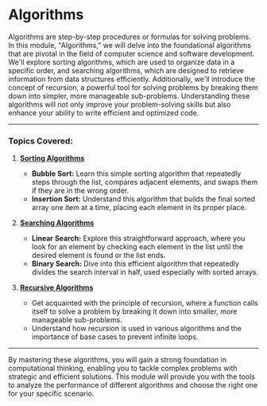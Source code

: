 # Algorithms

Algorithms are step-by-step procedures or formulas for solving problems. In this module, "Algorithms," we will delve into the foundational algorithms that are pivotal in the field of computer science and software development. We'll explore sorting algorithms, which are used to organize data in a specific order, and searching algorithms, which are designed to retrieve information from data structures efficiently. Additionally, we'll introduce the concept of recursion, a powerful tool for solving problems by breaking them down into simpler, more manageable sub-problems. Understanding these algorithms will not only improve your problem-solving skills but also enhance your ability to write efficient and optimized code.

---

### Topics Covered:

1. **[Sorting Algorithms](https://github.com/PeteComSci/intro_comprog/tree/e882ec4216e6dbc13acdd1c057db512db5065526/topics/algorithms/sorting_algorithms)**
   - **Bubble Sort:** Learn this simple sorting algorithm that repeatedly steps through the list, compares adjacent elements, and swaps them if they are in the wrong order.
   - **Insertion Sort:** Understand this algorithm that builds the final sorted array one item at a time, placing each element in its proper place.

2. **[Searching Algorithms](https://github.com/PeteComSci/intro_comprog/tree/e882ec4216e6dbc13acdd1c057db512db5065526/topics/algorithms/searching_algorithms)**
   - **Linear Search:** Explore this straightforward approach, where you look for an element by checking each element in the list until the desired element is found or the list ends.
   - **Binary Search:** Dive into this efficient algorithm that repeatedly divides the search interval in half, used especially with sorted arrays.

3. **[Recursive Algorithms](https://github.com/PeteComSci/intro_comprog/tree/e882ec4216e6dbc13acdd1c057db512db5065526/topics/algorithms/recursive_algorithms)**
   - Get acquainted with the principle of recursion, where a function calls itself to solve a problem by breaking it down into smaller, more manageable sub-problems.
   - Understand how recursion is used in various algorithms and the importance of base cases to prevent infinite loops.

---

By mastering these algorithms, you will gain a strong foundation in computational thinking, enabling you to tackle complex problems with strategic and efficient solutions. This module will provide you with the tools to analyze the performance of different algorithms and choose the right one for your specific scenario.
